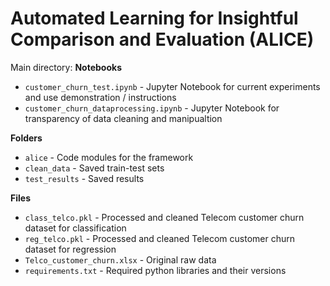 # **A**utomated **L**earning for **I**nsightful **C**omparison and **E**valuation (ALICE)
Main directory:
**Notebooks**<br>
- `customer_churn_test.ipynb` - Jupyter Notebook for current experiments and use demonstration / instructions
- `customer_churn_dataprocessing.ipynb` - Jupyter Notebook for transparency of data cleaning and manipualtion

**Folders**<br>
- `alice` - Code modules for the framework
- `clean_data` - Saved train-test sets
- `test_results` - Saved results

**Files**<br>
- `class_telco.pkl` - Processed and cleaned Telecom customer churn dataset for classification
- `reg_telco.pkl` - Processed and cleaned Telecom customer churn dataset for regression
- `Telco_customer_churn.xlsx` - Original raw data
- `requirements.txt` - Required python libraries and their versions
